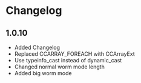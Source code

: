 # Changelog

## 1.0.10
- Added Changelog
- Replaced CCARRAY_FOREACH with CCArrayExt
- Use typeinfo_cast instead of dynamic_cast
- Changed normal worm mode length
- Added big worm mode
